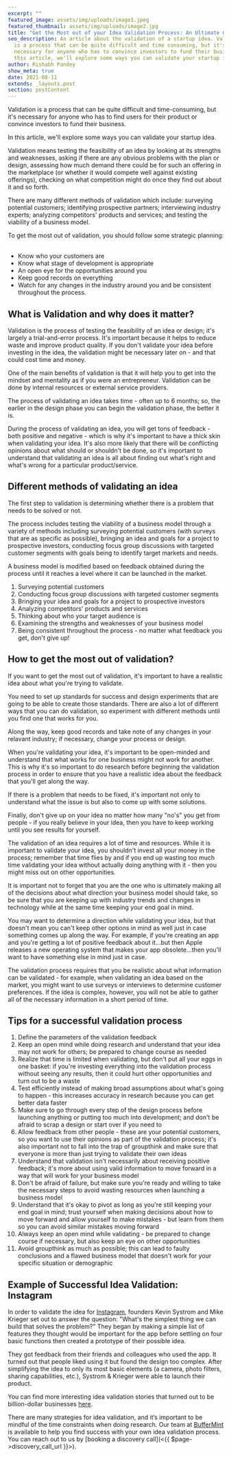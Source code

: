 ```yaml
---
excerpt: ""
featured_image: assets/img/uploads/image1.jpeg
featured_thumbnail: assets/img/uploads/image2.jpg
title: "Get the Most out of your Idea Validation Process: An Ultimate Guide "
seo_description: An article about the validation of a startup idea. Validation
  is a process that can be quite difficult and time consuming, but it's
  necessary for anyone who has to convince investors to fund their business. In
  this article, we'll explore some ways you can validate your startup idea.
author: Rishabh Pandey
show_meta: true
date: 2021-08-11
extends: _layouts.post
section: postContent
---
```

Validation is a process that can be quite difficult and time-consuming, but it's necessary for anyone who has to find users for their product or convince investors to fund their business.

In this article, we'll explore some ways you can validate your startup idea.

Validation means testing the feasibility of an idea by looking at its strengths and weaknesses, asking if there are any obvious problems with the plan or design, assessing how much demand there could be for such an offering in the marketplace (or whether it would compete well against existing offerings), checking on what competition might do once they find out about it and so forth.

There are many different methods of validation which include: surveying potential customers; identifying prospective partners; interviewing industry experts; analyzing competitors' products and services; and testing the viability of a business model.

To get the most out of validation, you should follow some strategic planning:  

* Know who your customers are
* Know what stage of development is appropriate
* An open eye for the opportunities around you
* Keep good records on everything
* Watch for any changes in the industry around you and be consistent throughout the process.

## What is Validation and why does it matter?

Validation is the process of testing the feasibility of an idea or design; it's largely a trial-and-error process. It's important because it helps to reduce waste and improve product quality. If you don't validate your idea before investing in the idea, the validation might be necessary later on - and that could cost time and money.

One of the main benefits of validation is that it will help you to get into the mindset and mentality as if you were an entrepreneur. Validation can be done by internal resources or external service providers.

The process of validating an idea takes time - often up to 6 months; so, the earlier in the design phase you can begin the validation phase, the better it is.

During the process of validating an idea, you will get tons of feedback - both positive and negative - which is why it's important to have a thick skin when validating your idea. It's also more likely that there will be conflicting opinions about what should or shouldn't be done, so it's important to understand that validating an idea is all about finding out what's right and what's wrong for a particular product/service.

## Different methods of validating an idea

The first step to validation is determining whether there is a problem that needs to be solved or not.

The process includes testing the viability of a business model through a variety of methods including surveying potential customers (with surveys that are as specific as possible), bringing an idea and goals for a project to prospective investors, conducting focus group discussions with targeted customer segments with goals being to identify target markets and needs.

A business model is modified based on feedback obtained during the process until it reaches a level where it can be launched in the market.

1. Surveying potential customers
2. Conducting focus group discussions with targeted customer segments
3. Bringing your idea and goals for a project to prospective investors
4. Analyzing competitors' products and services
5. Thinking about who your target audience is
6. Examining the strengths and weaknesses of your business model
7. Being consistent throughout the process - no matter what feedback you get, don't give up!

## How to get the most out of validation?

If you want to get the most out of validation, it's important to have a realistic idea about what you're trying to validate.

You need to set up standards for success and design experiments that are going to be able to create those standards. There are also a lot of different ways that you can do validation, so experiment with different methods until you find one that works for you.

Along the way, keep good records and take note of any changes in your relavant industry; if necessary, change your process or design.

When you're validating your idea, it's important to be open-minded and understand that what works for one business might not work for another. This is why it's so important to do research before beginning the validation process in order to ensure that you have a realistic idea about the feedback that you'll get along the way.

If there is a problem that needs to be fixed, it's important not only to understand what the issue is but also to come up with some solutions.

Finally, don't give up on your idea no matter how many "no's" you get from people - if you really believe in your idea, then you have to keep working until you see results for yourself.

The validation of an idea requires a lot of time and resources. While it is important to validate your idea, you shouldn't invest all your money in the process; remember that time flies by and if you end up wasting too much time validating your idea without actually doing anything with it - then you might miss out on other opportunities.

It is important not to forget that you are the one who is ultimately making all of the decisions about what direction your business model should take, so be sure that you are keeping up with industry trends and changes in technology while at the same time keeping your end goal in mind.

You may want to determine a direction while validating your idea, but that doesn't mean you can't keep other options in mind as well just in case something comes up along the way. For example, if you're creating an app and you're getting a lot of positive feedback about it...but then Apple releases a new operating system that makes your app obsolete...then you'll want to have something else in mind just in case.

The validation process requires that you be realistic about what information can be validated - for example, when validating an idea based on the market, you might want to use surveys or interviews to determine customer preferences. If the idea is complex, however, you will not be able to gather all of the necessary information in a short period of time.

## Tips for a successful validation process

1. Define the parameters of the validation feedback
2. Keep an open mind while doing research and understand that your idea may not work for others; be prepared to change course as needed
3. Realize that time is limited when validating, but don't put all your eggs in one basket: if you're investing everything into the validation process without seeing any results, then it could hurt other opportunities and turn out to be a waste
4. Test efficiently instead of making broad assumptions about what's going to happen - this increases accuracy in research because you can get better data faster
5. Make sure to go through every step of the design process before launching anything or putting too much into development; and don't be afraid to scrap a design or start over if you need to
6. Allow feedback from other people - these are your potential customers, so you want to use their opinions as part of the validation process; it's also important not to fall into the trap of groupthink and make sure that everyone is more than just trying to validate their own ideas
7. Understand that validation isn't necessarily about receiving positive feedback; it's more about using valid information to move forward in a way that will work for your business model
8. Don't be afraid of failure, but make sure you're ready and willing to take the necessary steps to avoid wasting resources when launching a business model
9. Understand that it's okay to pivot as long as you're still keeping your end goal in mind; trust yourself when making decisions about how to move forward and allow yourself to make mistakes - but learn from them so you can avoid similar mistakes moving forward
10. Always keep an open mind while validating - be prepared to change course if necessary, but also keep an eye on other opportunities
11. Avoid groupthink as much as possible; this can lead to faulty conclusions and a flawed business model that doesn't work for your specific situation or demographic

## Example of Successful Idea Validation: Instagram

In order to validate the idea for [Instagram](https://buffermint.com/articles/6-amazing-startup-stories-of-successful-idea-validation#:~:text=Let%27s%20get%20started%20...-,Instagram,-Instagram%2C%20a%20simple), founders Kevin Systrom and Mike Krieger set out to answer the question: "What's the simplest thing we can build that solves the problem?" They began by making a simple list of features they thought would be important for the app before settling on four basic functions then created a prototype of their possible idea.

They got feedback from their friends and colleagues who used the app. It turned out that people liked using it but found the design too complex. After simplifying the idea to only its most basic elements (a camera, photo filters, sharing capabilities, etc.), Systrom & Krieger were able to launch their product.

You can find more interesting idea validation stories that turned out to be billion-dollar businesses [here](https://buffermint.com/articles/6-amazing-startup-stories-of-successful-idea-validation). 

There are many strategies for idea validation, and it’s important to be mindful of the time constraints when doing research. Our team at [BufferMint](https://buffermint.com) is available to help you find success with your own idea validation process. You can reach out to us by \[booking a discovery call](<{{ $page->discovery_call_url }}>).